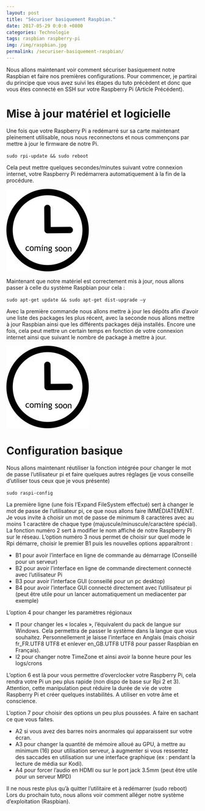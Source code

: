 ```yaml
---
layout: post
title: "Sécuriser basiquement Raspbian."
date: 2017-05-29 0:0:0 +0800
categories: Technologie
tags: raspbian raspberry-pi
img: /img/raspbian.jpg
permalink: /securiser-basiquement-raspbian/
---
```

Nous allons maintenant voir comment sécuriser basiquement notre Raspbian et faire nos premières configurations.
Pour commencer, je partirai du principe que vous avez suivi les étapes du tuto précèdent et donc que vous êtes connecté en SSH sur votre Raspberry Pi (Article Précédent).

# Mise à jour matériel et logicielle

Une fois que votre Raspberry Pi a redémarré sur sa carte maintenant pleinement utilisable, nous nous reconnectons et nous commençons par mettre à jour le firmware de notre Pi.

`sudo rpi-update && sudo reboot`

Cela peut mettre quelques secondes/minutes suivant votre connexion internet, votre Raspberry Pi redémarrera automatiquement à la fin de la procédure.

![image horloge](img/horloge.png)

Maintenant que notre matériel est correctement mis à jour, nous allons passer à celle du système Raspbian pour cela :

`sudo apt-get update && sudo apt-get dist-upgrade –y`

Avec la première commande nous allons mettre à jour les dépôts afin d’avoir une liste des packages les plus récent, avec la seconde nous allons mettre à jour Raspbian ainsi que les différents packages déjà installés.
Encore une fois, cela peut mettre un certain temps en fonction de votre connexion internet ainsi que suivant le nombre de package à mettre à jour.

![image horloge](img/horloge.png)

# Configuration basique

Nous allons maintenant réutiliser la fonction intégrée pour changer le mot de passe l’utilisateur pi et faire quelques autres réglages (je vous conseille d’utiliser tous ceux que je vous présente)

`sudo raspi-config`

La première ligne (une fois l’Expand FileSystem effectué) sert à changer le mot de passe de l’utilisateur pi, ce que nous allons faire IMMÉDIATEMENT. Je vous invite à choisir un mot de passe de minimum 8 caractères avec au moins 1 caractère de chaque type (majuscule/minuscule/caractère spécial).
La fonction numéro 2 sert à modifier le nom affiché de notre Raspberry Pi sur le réseau.
L’option numéro 3 nous permet de choisir sur quel mode le Rpi démarre, choisir le premier B1 puis les nouvelles options apparaîtront :
* B1 pour avoir l’interface en ligne de commande au démarrage (Conseillé pour un serveur)
* B2 pour avoir l’interface en ligne de commande directement connecté avec l’utilisateur Pi
* B3 pour avoir l’interface GUI (conseillé pour un pc desktop)
* B4 pour avoir l’interface GUI connecté directement avec l’utilisateur pi (peut être utile pour un lancer automatiquement un mediacenter par exemple)

L’option 4 pour changer les paramètres régionaux
* I1 pour changer les « locales », l’équivalent du pack de langue sur Windows. Cela permettra de passer le système dans la langue que vous souhaitez. Personnellement je laisse l’interface en Anglais (mais choisir fr_FR.UTF8 UTF8 et enlever en_GB.UTF8 UTF8 pour passer Raspbian en Français).
* I2 pour changer notre TimeZone et ainsi avoir la bonne heure pour les logs/crons

L’option 6 est là pour vous permettre d’overclocker votre Raspberry Pi, cela rendra votre Pi un peu plus rapide (non dispo de base sur Rpi 2 et 3). Attention, cette manipulation peut réduire la durée de vie de votre Raspberry Pi et créer quelques instabilités. A utiliser en votre âme et conscience.

L’option 7 pour choisir des options un peu plus poussées. A faire en sachant ce que vous faites.
* A2 si vous avez des barres noirs anormales qui apparaissent sur votre écran.
* A3 pour changer la quantité de mémoire alloué au GPU, à mettre au minimum (16) pour utilisation serveur, à augmenter si vous ressentez des saccades en utilisation sur une interface graphique (ex : pendant la lecture de média sur Kodi).
* A4 pour forcer l’audio en HDMI ou sur le port jack 3.5mm (peut être utile pour un serveur MPD)

Il ne nous reste plus qu’à quitter l’utilitaire et à redémarrer (sudo reboot)
Lors du prochain tuto, nous allons voir comment alléger notre système d’exploitation (Raspbian).
